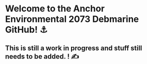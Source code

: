 # Welcome to the Anchor Environmental 2073 Debmarine GitHub! ⚓

## This is still a work in progress and stuff still needs to be added. ! ✍️
